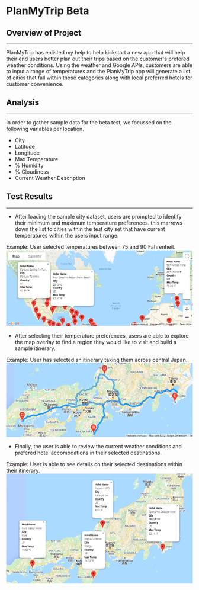 # PlanMyTrip Beta

## Overview of Project
---

PlanMyTrip has enlisted my help to help kickstart a new app that will help their end users better plan out their trips based on the customer's prefered weather conditions. Using the weather and Google APIs, customers are able to input a range of temperatures and the PlanMyTrip app will generate a list of cities that fall within those categories along with local preferred hotels for customer convenience.

## Analysis
---
In order to gather sample data for the beta test, we focussed on the following variables per location.
-   City
-   Latitude
-   Longitude
-   Max Temperature
-   % Humidity
-   % Cloudiness
-   Current Weather Description

## Test Results
---
- After loading the sample city dataset, users are prompted to identify their minimum and maximum temperature preferences. this marrows down the list to cities within the test city set that have current temperatures within the users input range.

Example: User selected temperatures between 75 and 90 Fahrenheit.
![vac_map](./vacation_search/weatherpy_vacation_map.PNG)

-   After selecting their temperature preferences, users are able to explore the map overlay to find a region they would like to visit and build a sample itinerary.

Example: User has selected an itinerary taking them across central Japan.
![travel_map](./vacation_itinerary/weatherpy_travel_map.png)

- Finally, the user is able to review the current weather conditions and prefered hotel accomodations in their selected destinations.

Example: User is able to see details on their selected destinations within their itinerary.
![travel_markers](./vacation_itinerary/weatherpy_travel_map_markers.png)






